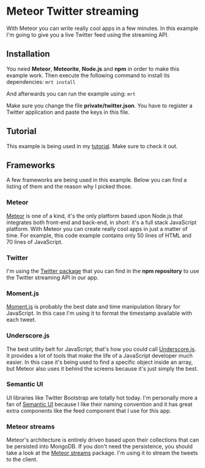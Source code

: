 # Meteor Twitter streaming
With Meteor you can write really cool apps in a few minutes. In this example I'm going to give you a live Twitter feed using the streaming API.

## Installation
You need **Meteor**, **Meteorite**, **Node.js** and **npm** in order to make this example work. Then execute the following command to install its dependencies:
``mrt install``

And afterwards you can run the example using:
``mrt``

Make sure you change the file **private/twitter.json**. You have to register a Twitter application and paste the keys in this file.

## Tutorial
This example is being used in my [tutorial](http://g00glen00b.be/meteor-twitter-streaming). Make sure to check it out.

## Frameworks
A few frameworks are being used in this example. Below you can find a listing of them and the reason why I picked those.

### Meteor
[Meteor](http://meteor.com) is one of a kind, it's the only platform based upon Node.js that integrates both front-end and back-end, in short: it's a full stack JavaScript platform.
With Meteor you can create really cool apps in just a matter of time. For example, this code example contains only 50 lines of HTML and 70 lines of JavaScript.

### Twitter
I'm using the [Twitter package](https://www.npmjs.org/package/twitter) that you can find in the **npm repository** to use the Twitter streaming API in our app.

### Moment.js
[Moment.js](http://momentjs.com) is probably the best date and time manipulation library for JavaScript. In this case I'm using it to format the timestamp available with each tweet.

### Underscore.js
The best utility belt for JavaScript, that's how you could call [Underscore.js](http://underscorejs.org). It provides a lot of tools that make the life of a JavaScript developer much easier.
In this case it's being used to find a specific object inside an array, but Meteor also uses it behind the screens because it's just simply the best.

### Semantic UI
UI libraries like Twitter Bootstrap are totally hot today. I'm personally more a fan of [Semantic UI](http://semantic-ui.com) because I like their naming convention and it has great extra components like the feed component that I use for this app.

### Meteor streams
Meteor's architecture is entirely driven based upon their collections that can be persisted into MongoDB. If you don't need the persistence, you should take a look at the [Meteor streams](http://arunoda.github.io/meteor-streams/) package. I'm using it to stream the tweets to the client.



